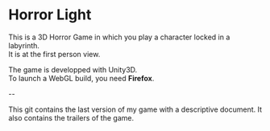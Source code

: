 # Horror Light

This is a 3D Horror Game in which you play a character locked in a labyrinth.  
It is at the first person view.

The game is developped with Unity3D.  
To launch a WebGL build, you need **Firefox**.

--

This git contains the last version of my game with a descriptive document. It also contains the trailers of the game.
